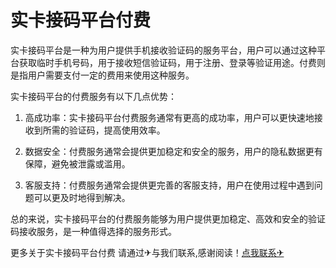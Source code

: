 # 实卡接码平台付费

实卡接码平台是一种为用户提供手机接收验证码的服务平台，用户可以通过这种平台获取临时手机号码，用于接收短信验证码，用于注册、登录等验证用途。付费则是指用户需要支付一定的费用来使用这种服务。

实卡接码平台的付费服务有以下几点优势：

1. 高成功率：实卡接码平台付费服务通常有更高的成功率，用户可以更快速地接收到所需的验证码，提高使用效率。

2. 数据安全：付费服务通常会提供更加稳定和安全的服务，用户的隐私数据更有保障，避免被泄露或滥用。

3. 客服支持：付费服务通常会提供更完善的客服支持，用户在使用过程中遇到问题可以更及时地得到解决。

总的来说，实卡接码平台的付费服务能够为用户提供更加稳定、高效和安全的验证码接收服务，是一种值得选择的服务形式。

更多关于实卡接码平台付费 请通过✈与我们联系,感谢阅读！[点我联系✈](https://m.G208.com)